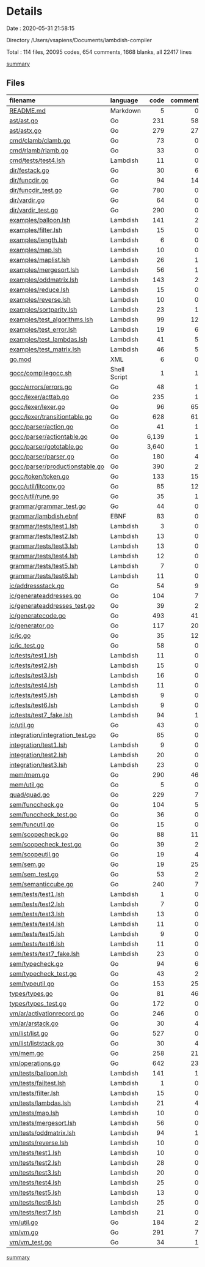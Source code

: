 # Details

Date : 2020-05-31 21:58:15

Directory /Users/vsapiens/Documents/lambdish-compiler

Total : 114 files,  20095 codes, 654 comments, 1668 blanks, all 22417 lines

[summary](results.md)

## Files
| filename | language | code | comment | blank | total |
| :--- | :--- | ---: | ---: | ---: | ---: |
| [README.md](/README.md) | Markdown | 5 | 0 | 2 | 7 |
| [ast/ast.go](/ast/ast.go) | Go | 231 | 58 | 69 | 358 |
| [ast/astx.go](/ast/astx.go) | Go | 279 | 27 | 85 | 391 |
| [cmd/clamb/clamb.go](/cmd/clamb/clamb.go) | Go | 73 | 0 | 24 | 97 |
| [cmd/rlamb/rlamb.go](/cmd/rlamb/rlamb.go) | Go | 33 | 0 | 11 | 44 |
| [cmd/tests/test4.lsh](/cmd/tests/test4.lsh) | Lambdish | 11 | 0 | 1 | 12 |
| [dir/festack.go](/dir/festack.go) | Go | 30 | 6 | 9 | 45 |
| [dir/funcdir.go](/dir/funcdir.go) | Go | 94 | 14 | 28 | 136 |
| [dir/funcdir_test.go](/dir/funcdir_test.go) | Go | 780 | 0 | 7 | 787 |
| [dir/vardir.go](/dir/vardir.go) | Go | 64 | 0 | 22 | 86 |
| [dir/vardir_test.go](/dir/vardir_test.go) | Go | 290 | 0 | 10 | 300 |
| [examples/balloon.lsh](/examples/balloon.lsh) | Lambdish | 141 | 2 | 10 | 153 |
| [examples/filter.lsh](/examples/filter.lsh) | Lambdish | 15 | 0 | 1 | 16 |
| [examples/length.lsh](/examples/length.lsh) | Lambdish | 6 | 0 | 0 | 6 |
| [examples/map.lsh](/examples/map.lsh) | Lambdish | 10 | 0 | 1 | 11 |
| [examples/maplist.lsh](/examples/maplist.lsh) | Lambdish | 26 | 1 | 2 | 29 |
| [examples/mergesort.lsh](/examples/mergesort.lsh) | Lambdish | 56 | 1 | 7 | 64 |
| [examples/oddmatrix.lsh](/examples/oddmatrix.lsh) | Lambdish | 143 | 2 | 17 | 162 |
| [examples/reduce.lsh](/examples/reduce.lsh) | Lambdish | 15 | 0 | 1 | 16 |
| [examples/reverse.lsh](/examples/reverse.lsh) | Lambdish | 10 | 0 | 1 | 11 |
| [examples/sortparity.lsh](/examples/sortparity.lsh) | Lambdish | 23 | 1 | 4 | 28 |
| [examples/test_algorithms.lsh](/examples/test_algorithms.lsh) | Lambdish | 99 | 12 | 11 | 122 |
| [examples/test_error.lsh](/examples/test_error.lsh) | Lambdish | 19 | 6 | 5 | 30 |
| [examples/test_lambdas.lsh](/examples/test_lambdas.lsh) | Lambdish | 41 | 5 | 5 | 51 |
| [examples/test_matrix.lsh](/examples/test_matrix.lsh) | Lambdish | 46 | 5 | 5 | 56 |
| [go.mod](/go.mod) | XML | 6 | 0 | 3 | 9 |
| [gocc/compilegocc.sh](/gocc/compilegocc.sh) | Shell Script | 1 | 1 | 1 | 3 |
| [gocc/errors/errors.go](/gocc/errors/errors.go) | Go | 48 | 1 | 8 | 57 |
| [gocc/lexer/acttab.go](/gocc/lexer/acttab.go) | Go | 235 | 1 | 8 | 244 |
| [gocc/lexer/lexer.go](/gocc/lexer/lexer.go) | Go | 96 | 65 | 17 | 178 |
| [gocc/lexer/transitiontable.go](/gocc/lexer/transitiontable.go) | Go | 628 | 61 | 4 | 693 |
| [gocc/parser/action.go](/gocc/parser/action.go) | Go | 41 | 1 | 10 | 52 |
| [gocc/parser/actiontable.go](/gocc/parser/actiontable.go) | Go | 6,139 | 1 | 4 | 6,144 |
| [gocc/parser/gototable.go](/gocc/parser/gototable.go) | Go | 3,640 | 1 | 5 | 3,646 |
| [gocc/parser/parser.go](/gocc/parser/parser.go) | Go | 180 | 4 | 33 | 217 |
| [gocc/parser/productionstable.go](/gocc/parser/productionstable.go) | Go | 390 | 2 | 5 | 397 |
| [gocc/token/token.go](/gocc/token/token.go) | Go | 133 | 15 | 23 | 171 |
| [gocc/util/litconv.go](/gocc/util/litconv.go) | Go | 85 | 12 | 12 | 109 |
| [gocc/util/rune.go](/gocc/util/rune.go) | Go | 35 | 1 | 4 | 40 |
| [grammar/grammar_test.go](/grammar/grammar_test.go) | Go | 44 | 0 | 14 | 58 |
| [grammar/lambdish.ebnf](/grammar/lambdish.ebnf) | EBNF | 83 | 0 | 20 | 103 |
| [grammar/tests/test1.lsh](/grammar/tests/test1.lsh) | Lambdish | 3 | 0 | 2 | 5 |
| [grammar/tests/test2.lsh](/grammar/tests/test2.lsh) | Lambdish | 13 | 0 | 2 | 15 |
| [grammar/tests/test3.lsh](/grammar/tests/test3.lsh) | Lambdish | 13 | 0 | 2 | 15 |
| [grammar/tests/test4.lsh](/grammar/tests/test4.lsh) | Lambdish | 12 | 0 | 1 | 13 |
| [grammar/tests/test5.lsh](/grammar/tests/test5.lsh) | Lambdish | 7 | 0 | 2 | 9 |
| [grammar/tests/test6.lsh](/grammar/tests/test6.lsh) | Lambdish | 11 | 0 | 3 | 14 |
| [ic/addressstack.go](/ic/addressstack.go) | Go | 54 | 9 | 17 | 80 |
| [ic/generateaddresses.go](/ic/generateaddresses.go) | Go | 104 | 7 | 25 | 136 |
| [ic/generateaddresses_test.go](/ic/generateaddresses_test.go) | Go | 39 | 2 | 10 | 51 |
| [ic/generatecode.go](/ic/generatecode.go) | Go | 493 | 41 | 135 | 669 |
| [ic/generator.go](/ic/generator.go) | Go | 117 | 20 | 35 | 172 |
| [ic/ic.go](/ic/ic.go) | Go | 35 | 12 | 11 | 58 |
| [ic/ic_test.go](/ic/ic_test.go) | Go | 58 | 0 | 17 | 75 |
| [ic/tests/test1.lsh](/ic/tests/test1.lsh) | Lambdish | 11 | 0 | 2 | 13 |
| [ic/tests/test2.lsh](/ic/tests/test2.lsh) | Lambdish | 15 | 0 | 2 | 17 |
| [ic/tests/test3.lsh](/ic/tests/test3.lsh) | Lambdish | 16 | 0 | 5 | 21 |
| [ic/tests/test4.lsh](/ic/tests/test4.lsh) | Lambdish | 11 | 0 | 1 | 12 |
| [ic/tests/test5.lsh](/ic/tests/test5.lsh) | Lambdish | 9 | 0 | 1 | 10 |
| [ic/tests/test6.lsh](/ic/tests/test6.lsh) | Lambdish | 9 | 0 | 1 | 10 |
| [ic/tests/test7_fake.lsh](/ic/tests/test7_fake.lsh) | Lambdish | 94 | 1 | 11 | 106 |
| [ic/util.go](/ic/util.go) | Go | 43 | 0 | 11 | 54 |
| [integration/integration_test.go](/integration/integration_test.go) | Go | 65 | 0 | 19 | 84 |
| [integration/test1.lsh](/integration/test1.lsh) | Lambdish | 9 | 0 | 1 | 10 |
| [integration/test2.lsh](/integration/test2.lsh) | Lambdish | 20 | 0 | 2 | 22 |
| [integration/test3.lsh](/integration/test3.lsh) | Lambdish | 23 | 0 | 3 | 26 |
| [mem/mem.go](/mem/mem.go) | Go | 290 | 46 | 42 | 378 |
| [mem/util.go](/mem/util.go) | Go | 5 | 0 | 2 | 7 |
| [quad/quad.go](/quad/quad.go) | Go | 229 | 7 | 22 | 258 |
| [sem/funccheck.go](/sem/funccheck.go) | Go | 104 | 5 | 25 | 134 |
| [sem/funccheck_test.go](/sem/funccheck_test.go) | Go | 36 | 0 | 10 | 46 |
| [sem/funcutil.go](/sem/funcutil.go) | Go | 15 | 0 | 5 | 20 |
| [sem/scopecheck.go](/sem/scopecheck.go) | Go | 88 | 11 | 18 | 117 |
| [sem/scopecheck_test.go](/sem/scopecheck_test.go) | Go | 39 | 2 | 11 | 52 |
| [sem/scopeutil.go](/sem/scopeutil.go) | Go | 19 | 4 | 6 | 29 |
| [sem/sem.go](/sem/sem.go) | Go | 19 | 25 | 7 | 51 |
| [sem/sem_test.go](/sem/sem_test.go) | Go | 53 | 2 | 16 | 71 |
| [sem/semanticcube.go](/sem/semanticcube.go) | Go | 240 | 7 | 34 | 281 |
| [sem/tests/test1.lsh](/sem/tests/test1.lsh) | Lambdish | 1 | 0 | 0 | 1 |
| [sem/tests/test2.lsh](/sem/tests/test2.lsh) | Lambdish | 7 | 0 | 1 | 8 |
| [sem/tests/test3.lsh](/sem/tests/test3.lsh) | Lambdish | 13 | 0 | 2 | 15 |
| [sem/tests/test4.lsh](/sem/tests/test4.lsh) | Lambdish | 11 | 0 | 1 | 12 |
| [sem/tests/test5.lsh](/sem/tests/test5.lsh) | Lambdish | 9 | 0 | 2 | 11 |
| [sem/tests/test6.lsh](/sem/tests/test6.lsh) | Lambdish | 11 | 0 | 3 | 14 |
| [sem/tests/test7_fake.lsh](/sem/tests/test7_fake.lsh) | Lambdish | 23 | 0 | 3 | 26 |
| [sem/typecheck.go](/sem/typecheck.go) | Go | 94 | 6 | 25 | 125 |
| [sem/typecheck_test.go](/sem/typecheck_test.go) | Go | 43 | 2 | 13 | 58 |
| [sem/typeutil.go](/sem/typeutil.go) | Go | 153 | 25 | 33 | 211 |
| [types/types.go](/types/types.go) | Go | 81 | 46 | 25 | 152 |
| [types/types_test.go](/types/types_test.go) | Go | 172 | 0 | 8 | 180 |
| [vm/ar/activationrecord.go](/vm/ar/activationrecord.go) | Go | 246 | 0 | 64 | 310 |
| [vm/ar/arstack.go](/vm/ar/arstack.go) | Go | 30 | 4 | 9 | 43 |
| [vm/list/list.go](/vm/list/list.go) | Go | 527 | 0 | 103 | 630 |
| [vm/list/liststack.go](/vm/list/liststack.go) | Go | 30 | 4 | 9 | 43 |
| [vm/mem.go](/vm/mem.go) | Go | 258 | 21 | 21 | 300 |
| [vm/operations.go](/vm/operations.go) | Go | 642 | 23 | 163 | 828 |
| [vm/tests/balloon.lsh](/vm/tests/balloon.lsh) | Lambdish | 141 | 1 | 9 | 151 |
| [vm/tests/failtest.lsh](/vm/tests/failtest.lsh) | Lambdish | 1 | 0 | 0 | 1 |
| [vm/tests/filter.lsh](/vm/tests/filter.lsh) | Lambdish | 15 | 0 | 1 | 16 |
| [vm/tests/lambdas.lsh](/vm/tests/lambdas.lsh) | Lambdish | 21 | 4 | 3 | 28 |
| [vm/tests/map.lsh](/vm/tests/map.lsh) | Lambdish | 10 | 0 | 1 | 11 |
| [vm/tests/mergesort.lsh](/vm/tests/mergesort.lsh) | Lambdish | 56 | 0 | 6 | 62 |
| [vm/tests/oddmatrix.lsh](/vm/tests/oddmatrix.lsh) | Lambdish | 94 | 1 | 11 | 106 |
| [vm/tests/reverse.lsh](/vm/tests/reverse.lsh) | Lambdish | 10 | 0 | 1 | 11 |
| [vm/tests/test1.lsh](/vm/tests/test1.lsh) | Lambdish | 10 | 0 | 2 | 12 |
| [vm/tests/test2.lsh](/vm/tests/test2.lsh) | Lambdish | 28 | 0 | 2 | 30 |
| [vm/tests/test3.lsh](/vm/tests/test3.lsh) | Lambdish | 20 | 0 | 6 | 26 |
| [vm/tests/test4.lsh](/vm/tests/test4.lsh) | Lambdish | 25 | 0 | 3 | 28 |
| [vm/tests/test5.lsh](/vm/tests/test5.lsh) | Lambdish | 13 | 0 | 3 | 16 |
| [vm/tests/test6.lsh](/vm/tests/test6.lsh) | Lambdish | 25 | 0 | 2 | 27 |
| [vm/tests/test7.lsh](/vm/tests/test7.lsh) | Lambdish | 21 | 0 | 3 | 24 |
| [vm/util.go](/vm/util.go) | Go | 184 | 2 | 49 | 235 |
| [vm/vm.go](/vm/vm.go) | Go | 291 | 7 | 42 | 340 |
| [vm/vm_test.go](/vm/vm_test.go) | Go | 34 | 1 | 11 | 46 |

[summary](results.md)